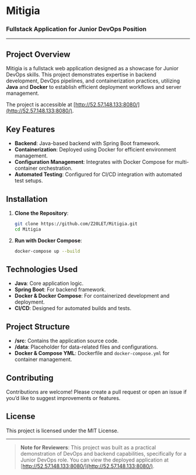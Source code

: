 # Mitigia

### Fullstack Application for Junior DevOps Position

---

## Project Overview

Mitigia is a fullstack web application designed as a showcase for Junior DevOps skills. This project demonstrates expertise in backend development, DevOps pipelines, and containerization practices, utilizing **Java** and **Docker** to establish efficient deployment workflows and server management.

The project is accessible at [http://52.57.148.133:8080/](http://52.57.148.133:8080/).

## Key Features

- **Backend**: Java-based backend with Spring Boot framework.
- **Containerization**: Deployed using Docker for efficient environment management.
- **Configuration Management**: Integrates with Docker Compose for multi-container orchestration.
- **Automated Testing**: Configured for CI/CD integration with automated test setups.

## Installation

1. **Clone the Repository**:
   ```bash
   git clone https://github.com/Z20LET/Mitigia.git
   cd Mitigia
   ```
2. **Run with Docker Compose**:
   ```bash
   docker-compose up --build
   ```

## Technologies Used

- **Java**: Core application logic.
- **Spring Boot**: For backend framework.
- **Docker & Docker Compose**: For containerized development and deployment.
- **CI/CD**: Designed for automated builds and tests.

## Project Structure

- **/src**: Contains the application source code.
- **/data**: Placeholder for data-related files and configurations.
- **Docker & Compose YML**: Dockerfile and `docker-compose.yml` for container management.

## Contributing

Contributions are welcome! Please create a pull request or open an issue if you’d like to suggest improvements or features.

## License

This project is licensed under the MIT License.

---

> **Note for Reviewers**: This project was built as a practical demonstration of DevOps and backend capabilities, specifically for a Junior DevOps role. You can view the deployed application at [http://52.57.148.133:8080/](http://52.57.148.133:8080/).